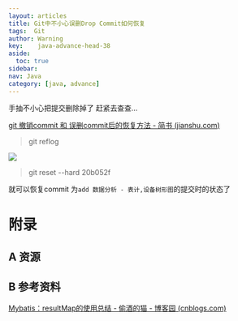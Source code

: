 ```yaml
---
layout: articles
title: Git中不小心误删Drop Commit如何恢复
tags:  Git
author: Warning
key:    java-advance-head-38
aside:
  toc: true
sidebar:
nav: Java
category: [java, advance]
---
```


手抽不小心把提交删除掉了
赶紧去查查...

<!--more-->



[git 撤销commit 和 误删commit后的恢复方法 - 简书 (jianshu.com)](https://www.jianshu.com/p/21fdec09a8eb)



>git reflog



![](https://gitee.com/war-ning/picture/raw/master/blog/Snipaste_2022-04-08_18-35-07.png)

> git reset --hard 20b052f

就可以恢复commit 为`add 数据分析 - 表计,设备树形图`的提交时的状态了



# 附录
## A 资源
## B 参考资料
[Mybatis：resultMap的使用总结 - 偷酒的猫 - 博客园 (cnblogs.com)](https://www.cnblogs.com/kenhome/p/7764398.html)
